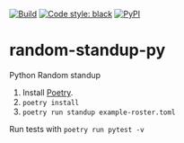 [![Build](https://github.com/jidicula/random-standup-py/actions/workflows/build.yml/badge.svg)](https://github.com/jidicula/random-standup-py/actions/workflows/build.yml) [![Code style: black](https://img.shields.io/badge/code%20style-black-000000.svg)](https://github.com/psf/black) [![PyPI](https://img.shields.io/pypi/v/random-standup)](https://pypi.org/project/random-standup/)

# random-standup-py
Python Random standup

1. Install [Poetry](https://python-poetry.org/docs/#installation).
2. `poetry install`
3. `poetry run standup example-roster.toml`

Run tests with `poetry run pytest -v`
